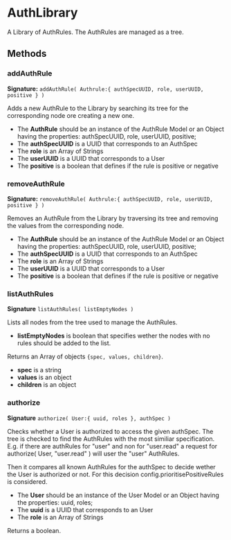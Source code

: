 # AuthLibrary
A Library of AuthRules. The AuthRules are managed as a tree.  
## Methods
### addAuthRule
**Signature:** `addAuthRule( Authrule:{ authSpecUUID, role, userUUID, positive } )`

Adds a new AuthRule to the Library by searching its tree for the corresponding node ore creating a new one.

+ The **AuthRule** should be an instance of the AuthRule Model or an Object having the properties: authSpecUUID, role, userUUID, positive;
+ The **authSpecUUID** is a UUID that corresponds to an AuthSpec
+ The **role** is an Array of Strings
+ The **userUUID** is a UUID that corresponds to a User
+ The **positive** is a boolean that defines if the rule is positive or negative

### removeAuthRule
**Signature:** `removeAuthRule( Authrule:{ authSpecUUID, role, userUUID, positive } )`

Removes an AuthRule from the Library by traversing its tree and removing the values from the corresponding node.

+ The **AuthRule** should be an instance of the AuthRule Model or an Object having the properties: authSpecUUID, role, userUUID, positive;
+ The **authSpecUUID** is a UUID that corresponds to an AuthSpec
+ The **role** is an Array of Strings
+ The **userUUID** is a UUID that corresponds to a User
+ The **positive** is a boolean that defines if the rule is positive or negative

### listAuthRules
**Signature** `listAuthRules( listEmptyNodes )`

Lists all nodes from the tree used to manage the AuthRules.

+ **listEmptyNodes** is boolean that specifies wether the nodes with no rules should be added to the list.

Returns an Array of objects `{spec, values, children}`.

+ **spec** is a string
+ **values** is an object
+ **children** is an object

### authorize
**Signature** `authorize( User:{ uuid, roles }, authSpec )`

Checks whether a User is authorized to access the given authSpec. 
The tree is checked to find the AuthRules with the most similiar specification.
E.g. if there are authRules for "user" and non for "user.read" a request for authorize( User, "user.read" ) will user the "user" AuthRules.

Then it compares all known AuthRules for the authSpec to decide wether the User is authorized or not. For this decision config.prioritisePositiveRules is considered.

+ The **User** should be an instance of the User Model or an Object having the properties: uuid, roles;
+ The **uuid** is a UUID that corresponds to an User
+ The **role** is an Array of Strings

Returns a boolean.
